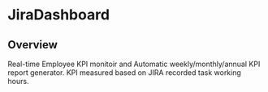 # JiraDashboard

## Overview
Real-time Employee KPI monitoir and Automatic weekly/monthly/annual KPI report generator. KPI measured based on JIRA recorded task working hours.
